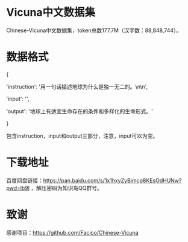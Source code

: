 # Vicuna中文数据集
Chinese-Vicuna中文数据集，token总数177.7M（汉字数：88,848,744）。

# 数据格式
{

'instruction': '用一句话描述地球为什么是独一无二的。\\n\n', 

'input': '', 

'output': '地球上有适宜生命存在的条件和多样化的生命形式。'

}

包含instruction，input和output三部分，注意，input可以为空。

# 下载地址
百度网盘链接：https://pan.baidu.com/s/1x1hxyZyBimcp8KEsOdHUNw?pwd=lb9l ，解压密码为知识岛QQ群号。

# 致谢
感谢项目：https://github.com/Facico/Chinese-Vicuna
